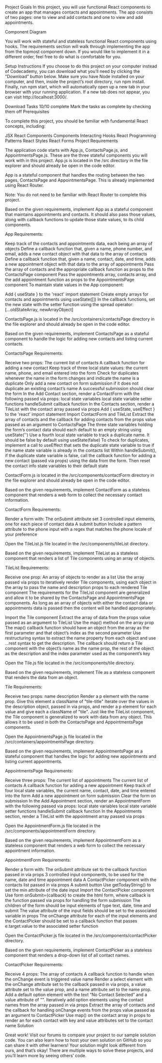 
Project Goals
In this project, you will use functional React components to create an app that manages contacts and appointments. The app consists of two pages: one to view and add contacts and one to view and add appointments.

Component Diagram

You will work with stateful and stateless functional React components using hooks. The requirements section will walk through implementing the app from the topmost component down. If you would like to implement it in a different order, feel free to do what is comfortable for you.

Setup Instructions
If you choose to do this project on your computer instead of Codecademy, you can download what you’ll need by clicking the “Download” button below. Make sure you have Node installed on your computer, and then, inside the project’s root directory, run npm install. Finally, run npm start, which will automatically open up a new tab in your browser with your running application. If a new tab does not appear, you can visit http://localhost:3000/.

Download
Tasks
10/10 complete
Mark the tasks as complete by checking them off
Prerequisites

To complete this project, you should be familiar with fundamental React concepts, including:

JSX
React Components
Components Interacting
Hooks
React Programming Patterns
React Styles
React Forms
Project Requirements

The application code starts with App.js, ContactsPage.js, and AppointmentsPage.js. These are the three stateful components you will work with in this project. App.js is located in the /src directory in the file explorer and should already be open in the code editor.

App is a stateful component that handles the routing between the two pages, ContactsPage and AppointmentsPage. This is already implemented using React Router.

Note: You do not need to be familiar with React Router to complete this project.

Based on the given requirements, implement App as a stateful component that maintains appointments and contacts. It should also pass those values, along with callback functions to update those state values, to its child components.

App Requirements:

Keep track of the contacts and appointments data, each being an array of objects
Define a callback function that, given a name, phone number, and email, adds a new contact object with that data to the array of contacts
Define a callback function that, given a name, contact, date, and time, adds a new appointment object with that data to the array of appointments
Pass the array of contacts and the appropriate callback function as props to the ContactsPage component
Pass the appointments array, contacts array, and the add appointment function as props to the AppointmentsPage component
To maintain state values in the App component:

Add { useState } to the 'react' import statement
Create empty arrays for contacts and appointments using useState([])
In the callback functions, set the new state with the setter function using the spread operator:
[...oldStateArray, newArrayObject]


ContactsPage.js is located in the /src/containers/contactsPage directory in the file explorer and should already be open in the code editor.

Based on the given requirements, implement ContactsPage as a stateful component to handle the logic for adding new contacts and listing current contacts.

ContactsPage Requirements:

Receive two props:
The current list of contacts
A callback function for adding a new contact
Keep track of three local state values: the current name, phone, and email entered into the form
Check for duplicates whenever the name in the form changes and indicate the name is a duplicate
Only add a new contact on form submission if it does not duplicate an existing contact’s name
A successful submission should clear the form
In the Add Contact section, render a ContactForm with the following passed via props:
local state variables
local state variable setter functions
handleSubmit callback function
In the Contacts section, render a TileList with the contact array passed via props
Add { useState, useEffect } to the 'react' import statement
Import ContactForm and TileList
Extract the array of contacts and the callback for adding contacts from the props value passed as an argument to ContactsPage
The three state variables holding the form’s contact data should each default to an empty string using useState('')
Use a fourth local state variable to track a duplicate name. It should be false by default using useState(false)
To check for duplicates, implement a call to useEffect that sets the duplicate state variable to true if the name state variable is already in the contacts list
Within handleSubmit(), if the duplicate state variable is false, call the callback function for adding a new contact (passed via props) using the data from the form. Then reset the contact info state variables to their default state

ContactForm.js is located in the /src/components/contactForm directory in the file explorer and should already be open in the code editor.

Based on the given requirements, implement ContactForm as a stateless component that renders a web form to collect the necessary contact information.

ContactForm Requirements:

Render a form with:
The onSubmit attribute set
3 controlled input elements, one for each piece of contact data
A submit button
Include a pattern attribute to the phone input with a regex that matches the phone locale of your preference

Open the TileList.js file located in the /src/components/tileList directory.

Based on the given requirements, implement TileList as a stateless component that renders a list of Tile components using an array of objects.

TileList Requirements:

Receive one prop:
An array of objects to render as a list
Use the array passed via props to iteratively render Tile components, using each object in the array to pass the name and description props to each rendered Tile component
The requirements for the TileList component are generalized and allow it to be shared by the ContactsPage and AppointmentsPage components. As long as an array of objects with either the contact data or appointments data is passed then the content will be handled appropriately.

Import the Tile component
Extract the array of data from the props value passed as an argument to TileList
Use the map() method on the array prop
The map() callback function should have an object from the array as the first parameter and that object’s index as the second parameter
Use restructuring syntax to extract the name property from each object and use ...rest syntax to get the description.
The callback should return a Tile component with the object’s name as the name prop, the rest of the object as the description and the index parameter used as the component’s key

Open the Tile.js file located in the /src/components/tile directory.

Based on the given requirements, implement Tile as a stateless component that renders the data from an object.

Tile Requirements:

Receive two props:
name
description
Render a p element with the name prop. Give this element a className of "tile-title"
Iterate over the values in the description object, passed in via props, and render a p element for each value and give each a className of "tile".
Just like the TileList component, the Tile component is generalized to work with data from any object. This allows it to be used in both the ContactsPage and AppointmentsPage components.


Open the AppointmentsPage.js file located in the /src/containers/appointmentsPage directory.

Based on the given requirements, implement AppointmentsPage as a stateful component that handles the logic for adding new appointments and listing current appointments.

AppointmentsPage Requirements:

Receive three props:
The current list of appointments
The current list of contacts
A callback function for adding a new appointment
Keep track of four local state variables, the current name, contact, date, and time entered into the form
Add a new appointment on form submission
Clear the form on submission
In the Add Appointment section, render an AppointmentForm with the following passed via props:
local state variables
local state variable setter functions
handleSubmit callback function
In the Appointments section, render a TileList with the appointment array passed via props

Open the AppointmentForm.js file located in the /src/components/appointmentForm directory.

Based on the given requirements, implement AppointmentForm as a stateless component that renders a web form to collect the necessary appointment information.

AppointmentForm Requirements:

Render a form with:
The onSubmit attribute set to the callback function passed in via props
3 controlled input components, to be used for the name, date and time appointment data
A ContactPicker component with the contacts list passed in via props
A submit button
Use getTodayString() to set the min attribute of the date input
Import the ContactPicker component
Use form onSubmit={callback}  to create the html form, where callback is the function passed via props for handling the form submission
The children of the form should be input elements of type text, date, time and submit
The value attribute of the input fields should be set to the associated variable in props
The onChange attribute for each of the input elements and the ContactPicker should be set to a callback function that passes e.target.value to the associated setter function

Open the ContactPicker.js file located in the /src/components/contactPicker directory.

Based on the given requirements, implement ContactPicker as a stateless component that renders a drop-down list of all contact names.

ContactPicker Requirements:

Receive 4 props:
The array of contacts
A callback function to handle when the onChange event is triggered
value
name
Render a select element with the onChange attribute set to the callback passed in via props, a value attribute set to the value prop, and a name attribute set to the name prop.
Add a default option element with the text “No Contact Selected” and a value attribute of "".
Iteratively add option elements using the contact names from the array passed in via props
Extract the array of contacts and the callback for handling onChange events from the props value passed as an argument to ContactPicker
Use map() on the contact array in props to render an for each contact with key and value attributes set to the contact name
Solution

Great work! Visit our forums to compare your project to our sample solution code. You can also learn how to host your own solution on GitHub so you can share it with other learners! Your solution might look different from ours, and that’s okay! There are multiple ways to solve these projects, and you’ll learn more by seeing others’ code.
